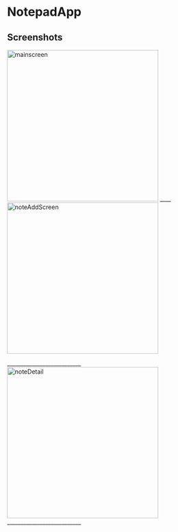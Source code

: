 # NotepadApp 
## Screenshots

<img width="353" alt="mainscreen" src="https://user-images.githubusercontent.com/97171726/166927155-0c1043cb-919a-459d-a4d1-c217c935e3ab.png"> ____ <img width="353" alt="noteAddScreen" src="https://user-images.githubusercontent.com/97171726/166927163-fedee685-0e68-4ed4-a868-9270556de2dc.png">

___________________________ <img width="353" alt="noteDetail" src="https://user-images.githubusercontent.com/97171726/166927167-926a0d87-9d2f-4790-9934-37499818c6ff.png"> ___________________________



